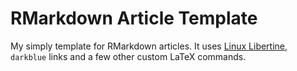 # RMarkdown Article Template

My simply template for RMarkdown articles. It uses [Linux Libertine](https://en.wikipedia.org/wiki/Linux_Libertine), `darkblue` links and a few other custom LaTeX commands. 